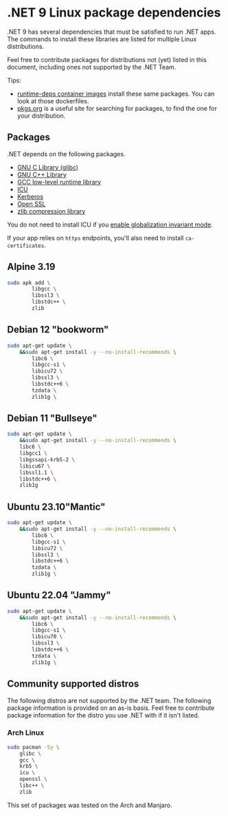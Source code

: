 # .NET 9 Linux package dependencies

.NET 9 has several dependencies that must be satisfied to run .NET apps. The commands to install these libraries are listed for multiple Linux distributions.

Feel free to contribute packages for distributions not (yet) listed in this document, including ones not supported by the .NET Team.

Tips:

- [runtime-deps container images](https://github.com/dotnet/dotnet-docker/tree/main/src/runtime-deps) install these same packages. You can look at those dockerfiles.
- [pkgs.org](https://pkgs.org/) is a useful site for searching for packages, to find the one for your distribution.

## Packages

.NET depends on the following packages.

- [GNU C Library (glibc)](https://www.gnu.org/software/libc/libc.html)
- [GNU C++ Library](https://gcc.gnu.org/onlinedocs/libstdc++/)
- [GCC low-level runtime library](https://gcc.gnu.org/onlinedocs/gccint/Libgcc.html)
- [ICU](http://site.icu-project.org/)
- [Kerberos](http://web.mit.edu/kerberos/)
- [Open SSL](https://www.openssl.org/)
- [zlib compression library](https://www.zlib.net/)

You do not need to install ICU if you [enable globalization invariant mode](https://github.com/dotnet/runtime/blob/main/docs/design/features/globalization-invariant-mode.md#enabling-the-invariant-mode).

If your app relies on `https` endpoints, you'll also need to install `ca-certificates`.

## Alpine 3.19
```bash
sudo apk add \
        libgcc \
        libssl3 \
        libstdc++ \
        zlib
 ```
## Debian 12 "bookworm"

```bash
sudo apt-get update \
    &&sudo apt-get install -y --no-install-recommends \
        libc6 \
        libgcc-s1 \
        libicu72 \
        libssl3 \
        libstdc++6 \
        tzdata \
        zlib1g \
 ```
## Debian 11 "Bullseye"
``` bash
sudo apt-get update \
    &&sudo apt-get install -y --no-install-recommends \
    libc6 \
    libgcc1 \
    libgssapi-krb5-2 \
    libicu67 \
    libssl1.1 \
    libstdc++6 \
    zlib1g
```

## Ubuntu 23.10"Mantic"
``` bash
sudo apt-get update \
    &&sudo apt-get install -y --no-install-recommends \
        libc6 \
        libgcc-s1 \
        libicu72 \
        libssl3 \
        libstdc++6 \
        tzdata \
        zlib1g \
```
## Ubuntu 22.04 "Jammy"

``` bash
sudo apt-get update \
    &&sudo apt-get install -y --no-install-recommends \
        libc6 \
        libgcc-s1 \
        libicu70 \
        libssl3 \
        libstdc++6 \
        tzdata \
        zlib1g \
```



## Community supported distros

The following distros are not supported by the .NET team. The following package information is provided on an as-is basis. Feel free to contribute package information for the distro you use .NET with if it isn't listed.

### Arch Linux

```bash
sudo pacman -Sy \
    glibc \
    gcc \
    krb5 \
    icu \
    openssl \
    libc++ \
    zlib
```

This set of packages was tested on the Arch and Manjaro.
